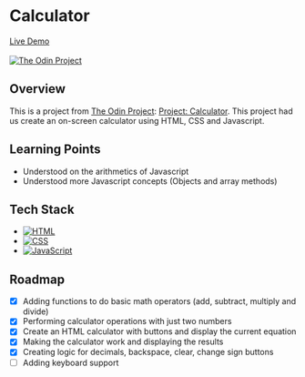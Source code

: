 # Calculator

[Live Demo](https://johnferrancol.github.io/calculator/)<br/><br/>
[![The Odin Project](https://img.shields.io/badge/The%20Odin%20Project-A9792B?logo=theodinproject&logoColor=fff)](#)

## Overview

This is a project from [The Odin Project](https://theodinproject.com): [Project: Calculator](https://www.theodinproject.com/lessons/foundations-calculator). This project had us create an on-screen calculator using HTML, CSS and Javascript.

## Learning Points

- Understood on the arithmetics of Javascript
- Understood more Javascript concepts (Objects and array methods)

## Tech Stack

- [![HTML](https://img.shields.io/badge/HTML-%23E34F26.svg?logo=html5&logoColor=white)](#)
- [![CSS](https://img.shields.io/badge/CSS-1572B6?logo=css3&logoColor=fff)](#)
- [![JavaScript](https://img.shields.io/badge/JavaScript-F7DF1E?logo=javascript&logoColor=000)](#)

## Roadmap

- [x] Adding functions to do basic math operators (add, subtract, multiply and divide)
- [x] Performing calculator operations with just two numbers
- [x] Create an HTML calculator with buttons and display the current equation
- [x] Making the calculator work and displaying the results
- [x] Creating logic for decimals, backspace, clear, change sign buttons
- [ ] Adding keyboard support

